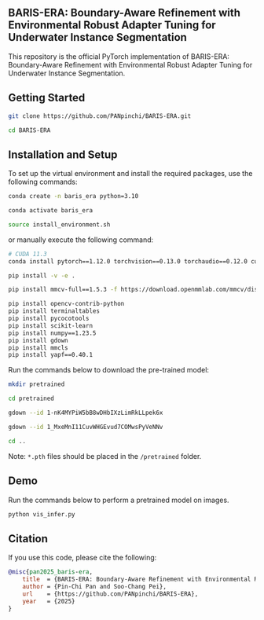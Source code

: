 ## BARIS-ERA: Boundary-Aware Refinement with Environmental Robust Adapter Tuning for Underwater Instance Segmentation
This repository is the official PyTorch implementation of BARIS-ERA: Boundary-Aware Refinement with Environmental Robust Adapter Tuning for Underwater Instance Segmentation.


## Getting Started
```bash
git clone https://github.com/PANpinchi/BARIS-ERA.git

cd BARIS-ERA
```

## Installation and Setup
To set up the virtual environment and install the required packages, use the following commands:
```bash
conda create -n baris_era python=3.10

conda activate baris_era

source install_environment.sh
```
or manually execute the following command:
```bash
# CUDA 11.3
conda install pytorch==1.12.0 torchvision==0.13.0 torchaudio==0.12.0 cudatoolkit=11.3 -c pytorch

pip install -v -e .

pip install mmcv-full==1.5.3 -f https://download.openmmlab.com/mmcv/dist/cu113/torch1.12.0/index.html

pip install opencv-contrib-python
pip install terminaltables
pip install pycocotools
pip install scikit-learn
pip install numpy==1.23.5
pip install gdown
pip install mmcls
pip install yapf==0.40.1
```

Run the commands below to download the pre-trained model:
```bash
mkdir pretrained

cd pretrained

gdown --id 1-nK4MYPiW5bB8wDHbIXzLimRkLLpek6x

gdown --id 1_MxeMnI11CuvWHGEvud7COMwsPyVeNNv

cd ..
```
Note: `*.pth` files should be placed in the `/pretrained` folder.


## Demo
Run the commands below to perform a pretrained model on images.
```bash
python vis_infer.py
```

## Citation
If you use this code, please cite the following:
```bibtex
@misc{pan2025_baris-era,
    title  = {BARIS-ERA: Boundary-Aware Refinement with Environmental Robust Adapter Tuning for Underwater Instance Segmentation},
    author = {Pin-Chi Pan and Soo-Chang Pei},
    url    = {https://github.com/PANpinchi/BARIS-ERA},
    year   = {2025}
}
```
